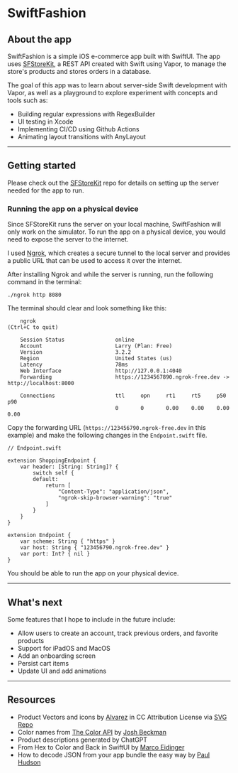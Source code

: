 # SwiftFashion


## About the app

SwiftFashion is a simple iOS e-commerce app built with SwiftUI. The app uses [SFStoreKit](https://github.com/larryn35/SFStoreKit), a REST API created with Swift using Vapor, to manage the store's products and stores orders in a database. 

The goal of this app was to learn about server-side Swift development with Vapor, as well as a playground to explore experiment with concepts and tools such as:
- Building regular expressions with RegexBuilder
- UI testing in Xcode
- Implementing CI/CD using Github Actions
- Animating layout transitions with AnyLayout

---

## Getting started
Please check out the [SFStoreKit](https://github.com/larryn35/SFStoreKit) repo for details on setting up the server needed for the app to run.

### Running the app on a physical device
Since SFStoreKit runs the server on your local machine, SwiftFashion will only work on the simulator. To run the app on a physical device, you would need to expose the server to the internet. 

I used [Ngrok](https://ngrok.com/docs/getting-started/), which creates a secure tunnel to the local server and provides a public URL that can be used to access it over the internet.

After installing Ngrok and while the server is running, run the following command in the terminal:
```
./ngrok http 8080
```

The terminal should clear and look something like this:
```
    ngrok                                                                       (Ctrl+C to quit)
    
    Session Status                online
    Account                       Larry (Plan: Free)
    Version                       3.2.2
    Region                        United States (us)
    Latency                       78ms
    Web Interface                 http://127.0.0.1:4040
    Forwarding                    https://1234567890.ngrok-free.dev -> http://localhost:8000
    
    Connections                   ttl     opn     rt1     rt5     p50     p90
                                  0       0       0.00    0.00    0.00    0.00
```

Copy the forwarding URL (```https://123456790.ngrok-free.dev``` in this example) and make the following changes in the ```Endpoint.swift``` file.

```
// Endpoint.swift

extension ShoppingEndpoint {
    var header: [String: String]? {
        switch self {
        default:
            return [
                "Content-Type": "application/json",
                "ngrok-skip-browser-warning": "true"
            ]
        }
    }
}

extension Endpoint {
    var scheme: String { "https" }
    var host: String { "123456790.ngrok-free.dev" }
    var port: Int? { nil }
}
```

You should be able to run the app on your physical device.

---

## What's next
Some features that I hope to include in the future include:
- Allow users to create an account, track previous orders, and favorite products
- Support for iPadOS and MacOS
- Add an onboarding screen
- Persist cart items
- Update UI and add animations

---

## Resources

- Product Vectors and icons by <a href="https://www.graphicsfuel.com/2017/09/fashion-icons-set/?ref=svgrepo.com" target="_blank">Alvarez</a> in CC Attribution License via <a href="https://www.svgrepo.com/" target="_blank">SVG Repo</a>
- Color names from [The Color API](https://www.thecolorapi.com/) by [Josh Beckman](https://www.joshbeckman.org/)
- Product descriptions generated by ChatGPT
- From Hex to Color and Back in SwiftUI by [Marco Eidinger](https://blog.eidinger.info/from-hex-to-color-and-back-in-swiftui)
- How to decode JSON from your app bundle the easy way by [Paul Hudson](https://www.hackingwithswift.com/example-code/system/how-to-decode-json-from-your-app-bundle-the-easy-way)